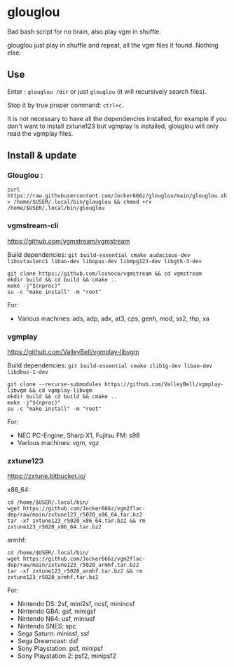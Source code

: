# glouglou
Bad bash script for no brain, also play vgm in shuffle.

glouglou just play in shuffle and repeat, all the vgm files it found. Nothing else.

## Use
Enter : `glouglou /dir` or just `glouglou` (it will recursively search files).

Stop it by true proper command: `ctrl+c`.

It is not necessary to have all the dependencies installed, for example if you don't want to install zxtune123 but vgmplay is installed, glouglou will only read the vgmplay files.

## Install & update
### Glouglou :
`curl https://raw.githubusercontent.com/Jocker666z/glouglou/main/glouglou.sh > /home/$USER/.local/bin/glouglou && chmod +rx /home/$USER/.local/bin/glouglou`

### vgmstream-cli
https://github.com/vgmstream/vgmstream

Build dependencies: `git build-essential cmake audacious-dev libsvtav1enc1 libao-dev libopus-dev libmpg123-dev libgtk-3-dev`
```
git clone https://github.com/losnoco/vgmstream && cd vgmstream
mkdir build && cd build && cmake .. 
make -j"$(nproc)"
su -c "make install" -m "root"
```
For:
* Various machines: ads, adp, adx, at3, cps, genh, mod, ss2, thp, xa

### vgmplay
https://github.com/ValleyBell/vgmplay-libvgm

Build dependencies: `git build-essential cmake zlib1g-dev libao-dev libdbus-1-dev`
```
git clone --recurse-submodules https://github.com/ValleyBell/vgmplay-libvgm && cd vgmplay-libvgm
mkdir build && cd build && cmake .. 
make -j"$(nproc)"
su -c "make install" -m "root"
```
For:
* NEC PC-Engine, Sharp X1, Fujitsu FM: s98
* Various machines: vgm, vgz

### zxtune123
https://zxtune.bitbucket.io/

x86_64:
```
cd /home/$USER/.local/bin/
wget https://github.com/Jocker666z/vgm2flac-dep/raw/main/zxtune123_r5020_x86_64.tar.bz2
tar -xf zxtune123_r5020_x86_64.tar.bz2 && rm zxtune123_r5020_x86_64.tar.bz2
```
armhf:
```
cd /home/$USER/.local/bin/
wget https://github.com/Jocker666z/vgm2flac-dep/raw/main/zxtune123_r5020_armhf.tar.bz2
tar -xf zxtune123_r5020_armhf.tar.bz2 && rm zxtune123_r5020_armhf.tar.bz2
```
For:
* Nintendo DS: 2sf, mini2sf, ncsf, minincsf
* Nintendo GBA: gsf, minigsf
* Nintendo N64: usf, miniusf
* Nintendo SNES: spc
* Sega Saturn: minissf, ssf
* Sega Dreamcast: dsf
* Sony Playstation: psf, minipsf
* Sony Playstation 2: psf2, minipsf2
